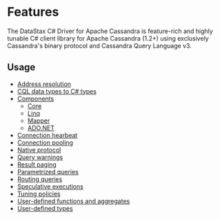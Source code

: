 # Features

The DataStax C# Driver for Apache Cassandra is feature-rich and highly tunable C# client library for Apache
Cassandra (1.2+) using exclusively Cassandra's binary protocol and Cassandra Query Language v3.

## Usage

- [Address resolution](address-resolution)
- [CQL data types to C# types](datatypes)
- [Components](components)
    - [Core](components/core)
    - [Linq](components/linq)
    - [Mapper](components/mapper)
    - [ADO.NET](components/adonet)
- [Connection hearbeat](connection-heartbeat)
- [Connection pooling](connection-pooling)
- [Native protocol](native-protocol)
- [Query warnings](query-warnings)
- [Result paging](paging)
- [Parametrized queries](parametrized-queries)
- [Routing queries](routing-queries)
- [Speculative executions](speculative-retries)
- [Tuning policies](tuning-policies)
- [User-defined functions and aggregates](udfs)
- [User-defined types](udts)
